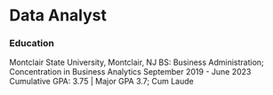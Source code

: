 # Data Analyst

### Education
Montclair State University, Montclair, NJ
BS: Business Administration; Concentration in Business Analytics
September 2019 - June 2023
Cumulative GPA: 3.75 | Major GPA 3.7; Cum Laude
